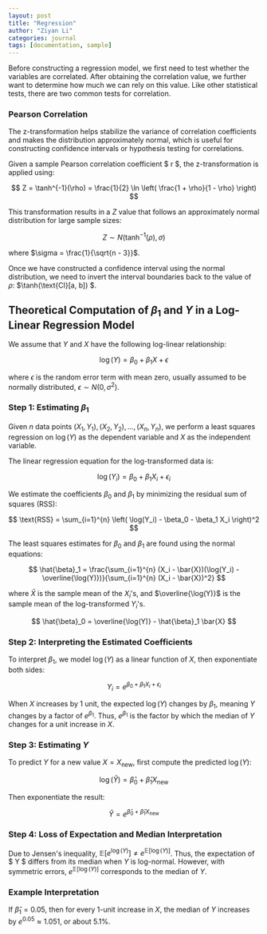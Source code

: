 ```yaml
---
layout: post
title: "Regression"
author: "Ziyan Li"
categories: journal
tags: [documentation, sample]
---
```


Before constructing a regression model, we first need to test whether the variables are correlated. After obtaining the correlation value, we further want to determine how much we can rely on this value. Like other statistical tests, there are two common tests for correlation.

### Pearson Correlation

The z-transformation helps stabilize the variance of correlation coefficients and makes the distribution approximately normal, which is useful for constructing confidence intervals or hypothesis testing for correlations.

Given a sample Pearson correlation coefficient $ r $, the z-transformation is applied using:

$$
Z = \tanh^{-1}(\rho) = \frac{1}{2} \ln \left( \frac{1 + \rho}{1 - \rho} \right)
$$

This transformation results in a $Z$ value that follows an approximately normal distribution for large sample sizes:

$$
Z \sim N\left(\tanh^{-1}(\rho), \sigma\right)
$$

where $\sigma = \frac{1}{\sqrt{n - 3}}$.

Once we have constructed a confidence interval using the normal distribution, we need to invert the interval boundaries back to the value of $\rho$: $\tanh(\text{CI}[a, b]) $.

## Theoretical Computation of $\beta_1$ and $Y$ in a Log-Linear Regression Model

We assume that $Y$ and $X$ have the following log-linear relationship:

$$
\log(Y) = \beta_0 + \beta_1 X + \epsilon
$$

where $\epsilon$ is the random error term with mean zero, usually assumed to be normally distributed, $\epsilon \sim N(0, \sigma^2)$.

### Step 1: Estimating $\beta_1$

Given $n$ data points $(X_1, Y_1), (X_2, Y_2), \dots, (X_n, Y_n)$, we perform a least squares regression on $\log(Y)$ as the dependent variable and $X$ as the independent variable.

The linear regression equation for the log-transformed data is:

$$
\log(Y_i) = \beta_0 + \beta_1 X_i + \epsilon_i
$$

We estimate the coefficients $\beta_0$ and $\beta_1$ by minimizing the residual sum of squares (RSS):

$$
\text{RSS} = \sum_{i=1}^{n} \left( \log(Y_i) - \beta_0 - \beta_1 X_i \right)^2
$$

The least squares estimates for $\beta_0$ and $\beta_1$ are found using the normal equations:

$$
\hat{\beta}_1 = \frac{\sum_{i=1}^{n} (X_i - \bar{X})(\log(Y_i) - \overline{\log(Y)})}{\sum_{i=1}^{n} (X_i - \bar{X})^2}
$$

where $\bar{X}$ is the sample mean of the $X_i$'s, and $\overline{\log(Y)}$ is the sample mean of the log-transformed $Y_i$'s.

$$
\hat{\beta}_0 = \overline{\log(Y)} - \hat{\beta}_1 \bar{X}
$$

### Step 2: Interpreting the Estimated Coefficients

To interpret $\beta_1$, we model $\log(Y)$ as a linear function of $X$, then exponentiate both sides:

$$
Y_i = e^{\beta_0 + \beta_1 X_i + \epsilon_i}
$$

When $X$ increases by 1 unit, the expected $\log(Y)$ changes by $\beta_1$, meaning $Y$ changes by a factor of $e^{\beta_1}$. Thus, $e^{\beta_1}$ is the factor by which the median of $Y$ changes for a unit increase in $X$.

### Step 3: Estimating $Y$

To predict $Y$ for a new value $X = X_{\text{new}}$, first compute the predicted $\log(Y)$:

$$\log(\hat{Y}) = \hat{\beta}_0 + \hat{\beta}_1 X_{\text{new}}$$

Then exponentiate the result:

$$
\hat{Y} = e^{\hat{\beta}_0 + \hat{\beta}_1 X_{\text{new}}}
$$

### Step 4: Loss of Expectation and Median Interpretation

Due to Jensen's inequality, $\mathbb{E}[e^{\log(Y)}] \neq e^{\mathbb{E}[\log(Y)]}$. Thus, the expectation of $ Y $ differs from its median when $Y$ is log-normal. However, with symmetric errors, $e^{\mathbb{E}[\log(Y)]}$ corresponds to the median of $Y$.

### Example Interpretation

If $\hat{\beta}_1 = 0.05$, then for every 1-unit increase in $X$, the median of $Y$ increases by $e^{0.05} \approx 1.051$, or about 5.1%.
